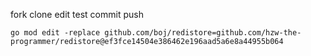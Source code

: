 fork
clone
edit
test
commit
push

```
go mod edit -replace github.com/boj/redistore=github.com/hzw-the-programmer/redistore@ef3fce14504e386462e196aad5a6e8a44955b064
```
